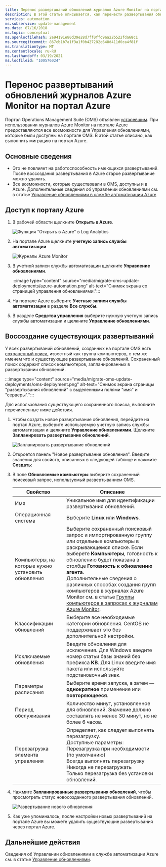 ```yaml
---
title: Перенос развертываний обновлений журналов Azure Monitor на портал Azure
description: В этой статье описывается, как перенести развертывания обновлений журналов Azure Monitor на портал Azure.
services: automation
ms.subservice: update-management
ms.date: 07/16/2018
ms.topic: conceptual
ms.openlocfilehash: 2e94191e80d39e28d7ff0ffc9aa22b522fda68c1
ms.sourcegitcommit: 867cb1b7a1f3a1f0b427282c648d411d0ca4f81f
ms.translationtype: MT
ms.contentlocale: ru-RU
ms.lasthandoff: 03/19/2021
ms.locfileid: "100576024"
---
```

# <a name="migrate-azure-monitor-logs-update-deployments-to-azure-portal"></a>Перенос развертываний обновлений журналов Azure Monitor на портал Azure

Портал Operations Management Suite (OMS) объявлен [устаревшим](../azure-monitor/logs/oms-portal-transition.md). При использовании журналов Azure Monitor на портале Azure предоставляются все возможности для Управления обновлениями, которые были доступны на портале OMS. В этой статье описано, как выполнить миграцию на портал Azure.

## <a name="key-information"></a>Основные сведения

* Это не повлияет на работоспособность имеющихся развертываний. После воссоздания развертывания в Azure старое развертывание можно удалить.
* Все возможности, которые существовали в OMS, доступны и в Azure. Дополнительные сведения об управлении обновлениями см. в статье [Управление обновлениями в службе автоматизации Azure](./update-management/overview.md).

## <a name="access-the-azure-portal"></a>Доступ к порталу Azure

1. В рабочей области щелкните **Открыть в Azure**. 

    ![Функция "Открыть в Azure" в Log Analytics](media/migrate-oms-update-deployments/link-to-azure-portal.png)

2. На портале Azure щелкните **учетную запись службы автоматизации**

    ![Журналы Azure Monitor](media/migrate-oms-update-deployments/log-analytics.png)

3. В учетной записи службы автоматизации щелкните **Управление обновлениями**.

    :::image type="content" source="media/migrate-oms-update-deployments/azure-automation.png" alt-text="Снимок экрана со страницей управления обновлениями.":::

4. На портале Azure выберите **Учетные записи службы автоматизации** в разделе **Все службы**. 

5. В разделе **Средства управления** выберите нужную учетную запись службы автоматизации и щелкните **Управление обновлениями**.

## <a name="recreate-existing-deployments"></a>Воссоздание существующих развертываний

У всех развертываний обновлений, созданных на портале OMS есть [сохраненный поиск](../azure-monitor/logs/computer-groups.md), известный как группа компьютеров, с тем же именем что и существующее развертывание обновлений. Сохраненный поиск содержит список компьютеров, запланированных в развертывании обновлений.

:::image type="content" source="media/migrate-oms-update-deployments/oms-deployment.png" alt-text="Снимок экрана страницы &quot;развертывания обновлений&quot; с выделенными полями &quot;имя&quot; и &quot;серверы&quot;.":::

Для использования существующего сохраненного поиска, выполните перечисленные ниже действия.

1. Чтобы создать новое развертывание обновления, перейдите на портал Azure, выберите используемую учетную запись службы автоматизации и щелкните **Управление обновлениями**. Щелкните **Запланировать развертывание обновлений**.

    ![Запланировать развертывание обновлений](media/migrate-oms-update-deployments/schedule-update-deployment.png)

2. Откроется панель "Новое развертывание обновления". Введите значения для свойств, описанных в следующей таблице и нажмите **Создать**:

3. В поле **Обновляемые компьютеры** выберите сохраненный поисковый запрос, используемый развертыванием OMS.

    | Свойство | Описание |
    | --- | --- |
    |Имя |Уникальное имя для идентификации развертывания обновлений. |
    |Операционная система| Выберите **Linux** или **Windows**.|
    |Компьютеры, на которые нужно установить обновления |Выберите сохраненный поисковый запрос и импортированную группу или отдельные компьютеры в раскрывающемся списке. Если выберете **Компьютеры**, готовность к обновлению будет показана в столбце **Готовность к обновлению агента**.</br> Дополнительные сведения о различных способах создания групп компьютеров в журналах Azure Monitor см. в статье [Группы компьютеров в запросах к журналам Azure Monitor](../azure-monitor/logs/computer-groups.md). |
    |Классификации обновлений|Выберите все необходимые категории обновления. CentOS не поддерживает это без дополнительной настройки.|
    |Исключаемые обновления|Введите обновления для исключения. Для Windows введите номер статьи базы знаний без префикса **KB**. Для Linux введите имя пакета или используйте подстановочный знак.  |
    |Параметры расписания|Выберите время запуска, а затем — **однократное** применение или **повторяющееся**. | 
    | Период обслуживания |Количество минут, установленное для обновлений. Значение должно составлять не менее 30 минут, но не более 6 часов. |
    | Перезагрузка элемента управления| Определяет, как следует выполнять перезагрузку.</br>Доступные параметры:</br>Перезагрузка при необходимости (по умолчанию)</br>Всегда выполнять перезагрузку</br>Никогда не перезагружать</br>Только перезагрузка без установки обновлений.|

4. Нажмите **Запланированные развертывания обновлений**, чтобы просмотреть статус новосозданного развертывания обновлений.

    ![Развертывание нового обновления](media/migrate-oms-update-deployments/new-update-deployment.png)

5. Как уже упоминалось, после настройки новых развертываний на портале Azure вы можете удалить существующие развертывания через портал Azure.

## <a name="next-steps"></a>Дальнейшие действия

Сведения об Управлении обновлениями в службе автоматизации Azure см. в статье [Управление обновлениями](./update-management/overview.md).